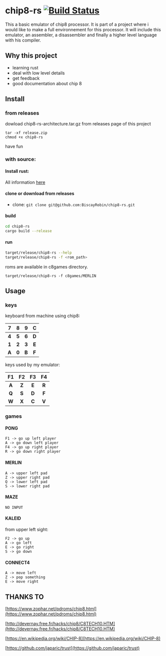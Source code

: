 # chip8-rs [![Build Status](https://travis-ci.org/BiscayRobin/chip8-rs.svg?branch=master)](https://travis-ci.org/BiscayRobin/chip8-rs)

This a basic emulator of chip8 processor. It is part of a project where i would like to make a full environnement for this processor. It will include this emulator, an assembler, a disassembler and finally a higher level language with his compiler.

## Why this project

- learning rust
- deal with low level details
- get feedback
- good documentation about chip 8

## Install

### from releases

dowload chip8-rs-architecture.tar.gz from releases page of this project
``` 
tar -xf release.zip 
chmod +x chip8-rs 
```
have fun

### with source:

#### Install rust:
All information [here](https://www.rust-lang.org/tools/install)

#### clone or download from releases
* clone: `git clone git@github.com:BiscayRobin/chip8-rs.git`

#### build
 ```BASH
 cd chip8-rs
 cargo build --release
 ```

#### run

 ```BASH
 target/release/chip8-rs --help
 target/release/chip8-rs -f <rom_path>
 ```
 roms are available in c8games directory.

 `target/release/chip8-rs -f c8games/MERLIN`

## Usage

### keys
keyboard from machine using chip8:

| 7 		| 8	 	| 9	 	| C	 	|
| :---:		| :---:		| :---:		| :---:		|
| **4** 	| **5** 	| **6** 	| **D** 	|
| **1** 	| **2** 	| **3** 	| **E** 	|
| **A** 	| **0** 	| **B** 	| **F** 	|

keys used by my emulator:

| F1 		| F2	 	| F3	 	| F4	 	|
| :---:		| :---:		| :---:		| :---:		|
| **A** 	| **Z** 	| **E** 	| **R** 	|
| **Q** 	| **S** 	| **D** 	| **F** 	|
| **W** 	| **X** 	| **C** 	| **V** 	|

### games

#### PONG
	F1 -> go up left player
	A -> go down left player
	F4 -> go up right player
	R -> go down right player
#### MERLIN
	A -> upper left pad
	Z -> upper right pad
	Q -> lower left pad
	S -> lower right pad

#### MAZE
	NO INPUT

#### KALEID
from upper left sight:

	F2 -> go up
	A -> go left
	E -> go right
	S -> go down
#### CONNECT4
	A -> move left
	Z -> pop something
	E -> move right

## THANKS TO
[https://www.zophar.net/pdroms/chip8.html](https://www.zophar.net/pdroms/chip8.html)

[http://devernay.free.fr/hacks/chip8/C8TECH10.HTM](http://devernay.free.fr/hacks/chip8/C8TECH10.HTM)

[https://en.wikipedia.org/wiki/CHIP-8](https://en.wikipedia.org/wiki/CHIP-8)

[https://github.com/japaric/trust](https://github.com/japaric/trust)

